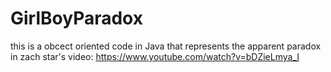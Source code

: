 # GirlBoyParadox
this is  a obcect oriented code in Java that represents the apparent paradox in zach star's video: https://www.youtube.com/watch?v=bDZieLmya_I
